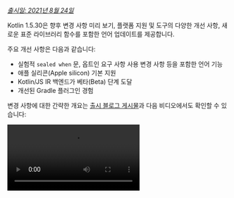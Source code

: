 [//]: # (title: Kotlin 1.5.30의 새로운 기능)

_[출시일: 2021년 8월 24일](releases.md#release-details)_

Kotlin 1.5.30은 향후 변경 사항 미리 보기, 플랫폼 지원 및 도구의 다양한 개선 사항, 새로운 표준 라이브러리 함수를 포함한 언어 업데이트를 제공합니다.

주요 개선 사항은 다음과 같습니다:
* 실험적 `sealed when` 문, 옵트인 요구 사항 사용 변경 사항 등을 포함한 언어 기능
* 애플 실리콘(Apple silicon) 기본 지원
* Kotlin/JS IR 백엔드가 베타(Beta) 단계 도달
* 개선된 Gradle 플러그인 경험

변경 사항에 대한 간략한 개요는 [출시 블로그 게시물](https://blog.jetbrains.com/kotlin/2021/08/kotlin-1-5-30-released/)과 다음 비디오에서도 확인할 수 있습니다:

<video src="https://www.youtube.com/v/rNbb3A9IdOo" title="Kotlin 1.5.30"/>

## 언어 기능

Kotlin 1.5.30은 향후 언어 변경 사항을 미리 보여주고 옵트인 요구 사항 메커니즘과 타입 추론에 대한 개선 사항을 제공합니다:
* [sealed 클래스 및 Boolean subject에 대한 완전한 `when` 문](#exhaustive-when-statements-for-sealed-and-boolean-subjects)
* [슈퍼타입으로서의 `suspend` 함수](#suspending-functions-as-supertypes)
* [실험적 API의 암시적 사용에 대한 옵트인 요구](#requiring-opt-in-on-implicit-usages-of-experimental-apis)
* [서로 다른 타겟에 옵트인 요구 사항 어노테이션 사용 변경 사항](#changes-to-using-opt-in-requirement-annotations-with-different-targets)
* [재귀 제네릭 타입에 대한 타입 추론 개선](#improvements-to-type-inference-for-recursive-generic-types)
* [빌더 추론 제한 제거](#eliminating-builder-inference-restrictions)

### sealed 클래스 및 Boolean subject에 대한 완전한 `when` 문

> sealed (완전한) `when` 문에 대한 지원은 [Experimental](components-stability.md)입니다. 언제든지 변경되거나 중단될 수 있습니다.
> 옵트인이 필요하며(자세한 내용은 아래 참조), 평가 목적으로만 사용해야 합니다. 이에 대한 여러분의 피드백을 [YouTrack](https://youtrack.jetbrains.com/issue/KT-12380)에 남겨주시면 감사하겠습니다.
>
{style="warning"}

_완전한_ [`when`](control-flow.md#when-expressions-and-statements) 문은 subject의 모든 가능한 타입이나 값에 대한 브랜치, 또는 특정 타입에 대한 브랜치를 포함하고 나머지 경우를 다루기 위해 `else` 브랜치를 포함합니다.

저희는 `when` 표현식과 동작을 일관되게 만들기 위해 불완전한 `when` 문을 곧 금지할 예정입니다. 원활한 마이그레이션을 위해 컴파일러가 sealed 클래스 또는 Boolean에 대한 불완전한 `when` 문에 대해 경고를 보고하도록 구성할 수 있습니다. 이러한 경고는 Kotlin 1.6부터 기본으로 표시되며, 나중에는 에러가 됩니다.

> Enum은 이미 경고를 받습니다.
>
{style="note"}

```kotlin
sealed class Mode {
    object ON : Mode()
    object OFF : Mode()
}

fun main() {
    val x: Mode = Mode.ON
    when (x) { 
        Mode.ON -> println("ON")
    }
// WARNING: sealed 클래스/인터페이스의 불완전한 'when' 문은 1.7에서 금지될 예정입니다.
// 대신 'OFF' 또는 'else' 브랜치를 추가하세요.

    val y: Boolean = true
    when (y) {  
        true -> println("true")
    }
// WARNING: Boolean의 불완전한 'when' 문은 1.7에서 금지될 예정입니다.
// 대신 'false' 또는 'else' 브랜치를 추가하세요.
}
```

Kotlin 1.5.30에서 이 기능을 활성화하려면 언어 버전 `1.6`을 사용하세요. [프로그레시브 모드](whatsnew13.md#progressive-mode)를 활성화하여 경고를 에러로 변경할 수도 있습니다.

<tabs group="build-script">
<tab title="Kotlin" group-key="kotlin">

```kotlin
kotlin {
    sourceSets.all {
        languageSettings.apply {
            languageVersion = "1.6"
            //progressiveMode = true // false by default
        }
    }
}
```

</tab>
<tab title="Groovy" group-key="groovy">

```groovy
kotlin {
    sourceSets.all {
        languageSettings {
            languageVersion = '1.6'
            //progressiveMode = true // false by default
        }
    }
}
```

</tab>
</tabs>

### 슈퍼타입으로서의 `suspend` 함수

> 슈퍼타입으로서의 `suspend` 함수에 대한 지원은 [Experimental](components-stability.md)입니다. 언제든지 변경되거나 중단될 수 있습니다.
> 옵트인이 필요하며(자세한 내용은 아래 참조), 평가 목적으로만 사용해야 합니다. 이에 대한 여러분의 피드백을 [YouTrack](https://youtrack.jetbrains.com/issue/KT-18707)에 남겨주시면 감사하겠습니다.
>
{style="warning"}

Kotlin 1.5.30은 `suspend` 함수 타입을 일부 제한 사항과 함께 슈퍼타입으로 사용할 수 있는 기능을 미리 제공합니다.

```kotlin
class MyClass: suspend () -> Unit {
    override suspend fun invoke() { TODO() }
}
```

이 기능을 활성화하려면 `-language-version 1.6` 컴파일러 옵션을 사용하세요:

<tabs group="build-script">
<tab title="Kotlin" group-key="kotlin">

```kotlin
kotlin {
    sourceSets.all {
        languageSettings.apply {
            languageVersion = "1.6"
        }
    }
}
```

</tab>
<tab title="Groovy" group-key="groovy">

```groovy
kotlin {
    sourceSets.all {
        languageSettings {
            languageVersion = '1.6'
        }
    }
}
```

</tab>
</tabs>

이 기능에는 다음과 같은 제약이 있습니다:
* 일반 함수 타입과 `suspend` 함수 타입을 슈퍼타입으로 함께 사용할 수 없습니다. 이는 JVM 백엔드에서 `suspend` 함수 타입의 구현 세부 사항 때문입니다. JVM 백엔드에서는 마커 인터페이스가 있는 일반 함수 타입으로 표현됩니다. 마커 인터페이스 때문에 어떤 슈퍼 인터페이스가 `suspend`이고 어떤 것이 일반적인지 구별할 방법이 없습니다.
* 여러 개의 `suspend` 함수 슈퍼타입을 사용할 수 없습니다. 타입 검사가 있는 경우 여러 개의 일반 함수 슈퍼타입도 사용할 수 없습니다.

### 실험적 API의 암시적 사용에 대한 옵트인 요구

> 옵트인 요구 사항 메커니즘은 [Experimental](components-stability.md)입니다.
> 언제든지 변경될 수 있습니다. [옵트인 방법 확인](opt-in-requirements.md).
> 평가 목적으로만 사용해야 합니다. 이에 대한 여러분의 피드백을 [YouTrack](https://youtrack.jetbrains.com/issues/KT)에 남겨주시면 감사하겠습니다.
>
{style="warning"}

라이브러리 작성자는 실험적 API를 [옵트인 요구 사항](opt-in-requirements.md#create-opt-in-requirement-annotations)으로 표시하여 사용자에게 실험적 상태임을 알릴 수 있습니다. 이 API를 사용하면 컴파일러가 경고 또는 에러를 발생시키며, 이를 억제하려면 [명시적 동의](opt-in-requirements.md#opt-in-to-api)가 필요합니다.

Kotlin 1.5.30에서는 컴파일러가 시그니처에 실험적 타입을 포함하는 모든 선언을 실험적인 것으로 취급합니다. 즉, 실험적 API의 암시적 사용에 대해서도 옵트인이 필요합니다. 예를 들어, 함수의 반환 타입이 실험적 API 요소로 표시되어 있다면, 해당 선언이 명시적으로 옵트인을 요구하도록 표시되지 않았더라도 함수를 사용하는 데 옵트인이 필요합니다.

```kotlin
// 라이브러리 코드

@RequiresOptIn(message = "This API is experimental.")
@Retention(AnnotationRetention.BINARY)
@Target(AnnotationTarget.CLASS)
annotation class MyDateTime // 옵트인 요구 사항 어노테이션

@MyDateTime
class DateProvider // 옵트인이 필요한 클래스

// 클라이언트 코드

// 경고: 실험적 API 사용
fun createDateSource(): DateProvider { /* ... */ }

fun getDate(): Date {
    val dateSource = createDateSource() // 또한 경고: 실험적 API 사용
    // ... 
}
```

[옵트인 요구 사항](opt-in-requirements.md)에 대해 자세히 알아보세요.

### 서로 다른 타겟에 옵트인 요구 사항 어노테이션 사용 변경 사항

> 옵트인 요구 사항 메커니즘은 [Experimental](components-stability.md)입니다.
> 언제든지 변경될 수 있습니다. [옵트인 방법 확인](opt-in-requirements.md).
> 평가 목적으로만 사용해야 합니다. 이에 대한 여러분의 피드백을 [YouTrack](https://youtrack.jetbrains.com/issues/KT)에 남겨주시면 감사하겠습니다.
>
{style="warning"}

Kotlin 1.5.30은 서로 다른 [타겟](https://kotlinlang.org/api/latest/jvm/stdlib/kotlin.annotation/-target/)에 옵트인 요구 사항 어노테이션을 사용하고 선언하는 새로운 규칙을 제시합니다. 컴파일러는 컴파일 시점에 처리하기 어려운 사용 사례에 대해 이제 에러를 보고합니다. Kotlin 1.5.30에서:
* 사용 위치에서 지역 변수 및 값 매개변수를 옵트인 요구 사항 어노테이션으로 표시하는 것은 금지됩니다.
* 오버라이드(override)를 표시하는 것은 기본 선언도 표시된 경우에만 허용됩니다.
* 백킹 필드(backing field)와 게터(getter)를 표시하는 것은 금지됩니다. 대신 기본 프로퍼티를 표시할 수 있습니다.
* `TYPE` 및 `TYPE_PARAMETER` 어노테이션 타겟을 옵트인 요구 사항 어노테이션 선언 위치에서 설정하는 것은 금지됩니다.

[옵트인 요구 사항](opt-in-requirements.md)에 대해 자세히 알아보세요.

### 재귀 제네릭 타입에 대한 타입 추론 개선

Kotlin과 Java에서는 타입 매개변수에서 자신을 참조하는 재귀 제네릭 타입을 정의할 수 있습니다. Kotlin 1.5.30에서는 Kotlin 컴파일러가 해당 타입 매개변수의 상한(upper bound)에만 기반하여 타입 인자를 추론할 수 있습니다. 이는 Java에서 빌더 API를 만들 때 자주 사용되는 재귀 제네릭 타입으로 다양한 패턴을 생성할 수 있게 합니다.

```kotlin
// Kotlin 1.5.20
val containerA = PostgreSQLContainer<Nothing>(DockerImageName.parse("postgres:13-alpine")).apply {
    withDatabaseName("db")
    withUsername("user")
    withPassword("password")
    withInitScript("sql/schema.sql")
}

// Kotlin 1.5.30
val containerB = PostgreSQLContainer(DockerImageName.parse("postgres:13-alpine"))
    .withDatabaseName("db")
    .withUsername("user")
    .withPassword("password")
    .withInitScript("sql/schema.sql")
```

`-Xself-upper-bound-inference` 또는 `-language-version 1.6` 컴파일러 옵션을 전달하여 개선 사항을 활성화할 수 있습니다. 새로 지원되는 사용 사례의 다른 예시는 [이 YouTrack 티켓](https://youtrack.jetbrains.com/issue/KT-40804)에서 확인할 수 있습니다.

### 빌더 추론 제한 제거

빌더 추론(Builder inference)은 람다 인자 내부의 다른 호출에서 얻은 타입 정보를 기반으로 호출의 타입 인자를 추론할 수 있게 하는 특수한 타입 추론 방식입니다. 이는 [`buildList()`](https://kotlinlang.org/api/latest/jvm/stdlib/kotlin.collections/build-list.html) 또는 [`sequence()`](https://kotlinlang.org/api/latest/jvm/stdlib/kotlin.sequences/sequence.html)와 같은 제네릭 빌더 함수를 호출할 때 유용합니다: `buildList { add("string") }`.

이러한 람다 인자 내부에서는 이전에 빌더 추론이 추론하려는 타입 정보를 사용하는 데 제한이 있었습니다. 즉, 타입을 지정할 수만 있고 가져올 수는 없었습니다. 예를 들어, 명시적으로 타입 인자를 지정하지 않고는 `buildList()`의 람다 인자 내부에서 [`get()`](https://kotlinlang.org/api/latest/jvm/stdlib/kotlin.collections/-list/get.html)을 호출할 수 없었습니다.

Kotlin 1.5.30은 `-Xunrestricted-builder-inference` 컴파일러 옵션을 사용하여 이러한 제한을 제거합니다. 이 옵션을 추가하여 제네릭 빌더 함수의 람다 인자 내부에서 이전에 금지되었던 호출을 활성화할 수 있습니다:

```kotlin
@kotlin.ExperimentalStdlibApi
val list = buildList {
    add("a")
    add("b")
    set(1, null)
    val x = get(1)
    if (x != null) {
        removeAt(1)
    }
}

@kotlin.ExperimentalStdlibApi
val map = buildMap {
    put("a", 1)
    put("b", 1.1)
    put("c", 2f)
}
```

또한, 이 기능은 `-language-version 1.6` 컴파일러 옵션으로도 활성화할 수 있습니다.

## Kotlin/JVM

Kotlin 1.5.30에서는 Kotlin/JVM에 다음 기능이 추가됩니다:
* [어노테이션 클래스 인스턴스화](#instantiation-of-annotation-classes)
* [널 가능성 어노테이션 지원 구성 개선](#improved-nullability-annotation-support-configuration)

JVM 플랫폼의 Kotlin Gradle 플러그인 업데이트는 [Gradle](#gradle) 섹션을 참조하세요.

### 어노테이션 클래스 인스턴스화

> 어노테이션 클래스 인스턴스화는 [Experimental](components-stability.md)입니다. 언제든지 변경되거나 중단될 수 있습니다.
> 옵트인이 필요하며(자세한 내용은 아래 참조), 평가 목적으로만 사용해야 합니다. 이에 대한 여러분의 피드백을 [YouTrack](https://youtrack.jetbrains.com/issue/KT-45395)에 남겨주시면 감사하겠습니다.
>
{style="warning"}

Kotlin 1.5.30부터는 이제 임의의 코드에서 [어노테이션 클래스](annotations.md)의 생성자를 호출하여 결과 인스턴스를 얻을 수 있습니다. 이 기능은 어노테이션 인터페이스 구현을 허용하는 Java 관습과 동일한 사용 사례를 다룹니다.

```kotlin
annotation class InfoMarker(val info: String)

fun processInfo(marker: InfoMarker) = ...

fun main(args: Array<String>) {
    if (args.size != 0)
        processInfo(getAnnotationReflective(args))
    else
        processInfo(InfoMarker("default"))
}
```

이 기능을 활성화하려면 `-language-version 1.6` 컴파일러 옵션을 사용하세요. `val`이 아닌 매개변수나 보조 생성자와 다른 멤버를 정의하는 것과 같은 현재 어노테이션 클래스 제한 사항은 그대로 유지됩니다.

[이 KEEP](https://github.com/Kotlin/KEEP/blob/master/proposals/annotation-instantiation.md)에서 어노테이션 클래스 인스턴스화에 대해 자세히 알아보세요.

### 널 가능성 어노테이션 지원 구성 개선

Kotlin 컴파일러는 Java에서 널 가능성 정보를 얻기 위해 다양한 유형의 [널 가능성 어노테이션](java-interop.md#nullability-annotations)을 읽을 수 있습니다. 이 정보는 Kotlin에서 Java 코드를 호출할 때 널 가능성 불일치를 보고할 수 있도록 합니다.

Kotlin 1.5.30에서는 특정 유형의 널 가능성 어노테이션 정보에 기반하여 컴파일러가 널 가능성 불일치를 보고할지 여부를 지정할 수 있습니다. 컴파일러 옵션 `-Xnullability-annotations=@<package-name>:<report-level>`을 사용하면 됩니다. 인자에서 완전한 널 가능성 어노테이션 패키지 이름과 다음 보고 수준 중 하나를 지정하세요:
* `ignore`는 널 가능성 불일치를 무시합니다.
* `warn`은 경고를 보고합니다.
* `strict`는 에러를 보고합니다.

지원되는 모든 널 가능성 어노테이션의 [전체 목록](java-interop.md#nullability-annotations)과 완전한 패키지 이름을 참조하세요.

다음은 새로 지원되는 [RxJava](https://github.com/ReactiveX/RxJava) 3 널 가능성 어노테이션에 대한 에러 보고를 활성화하는 방법을 보여주는 예시입니다: `-Xnullability-annotations=@io.reactivex.rxjava3.annotations:strict`. 기본적으로 모든 이러한 널 가능성 불일치는 경고로 처리됩니다.

## Kotlin/Native

Kotlin/Native는 다양한 변경 사항과 개선 사항을 받았습니다:
* [애플 실리콘 지원](#apple-silicon-support)
* [CocoaPods Gradle 플러그인용 Kotlin DSL 개선](#improved-kotlin-dsl-for-the-cocoapods-gradle-plugin)
* [Swift 5.5 `async`/`await`와의 Experimental 상호 운용성](#experimental-interoperability-with-swift-5-5-async-await)
* [객체 및 동반 객체(companion objects)에 대한 Swift/Objective-C 매핑 개선](#improved-swift-objective-c-mapping-for-objects-and-companion-objects)
* [MinGW 타겟을 위한 임포트 라이브러리 없는 DLL 연결의 사용 중단](#deprecation-of-linkage-against-dlls-without-import-libraries-for-mingw-targets)

### 애플 실리콘 지원

Kotlin 1.5.30은 [애플 실리콘(Apple silicon)](https://support.apple.com/en-us/HT211814)에 대한 기본 지원을 도입합니다.

이전에는 Kotlin/Native 컴파일러 및 도구가 애플 실리콘 호스트에서 작동하려면 [Rosetta 번역 환경](https://developer.apple.com/documentation/apple-silicon/about-the-rosetta-translation-environment)이 필요했습니다. Kotlin 1.5.30부터는 번역 환경이 더 이상 필요하지 않습니다. 컴파일러 및 도구가 추가 작업 없이 애플 실리콘 하드웨어에서 실행될 수 있습니다.

또한 Kotlin 코드가 애플 실리콘에서 기본적으로 실행되도록 하는 새로운 타겟을 도입했습니다:
* `macosArm64`
* `iosSimulatorArm64`
* `watchosSimulatorArm64`
* `tvosSimulatorArm64`

이들은 Intel 기반 및 애플 실리콘 호스트 모두에서 사용할 수 있습니다. 모든 기존 타겟도 애플 실리콘 호스트에서 사용할 수 있습니다.

1.5.30에서는 `kotlin-multiplatform` Gradle 플러그인에서 애플 실리콘 타겟에 대한 기본적인 지원만 제공합니다. 특히, 새로운 시뮬레이터 타겟은 `ios`, `tvos`, `watchos` 타겟 단축키에 포함되지 않습니다.
새로운 타겟에 대한 사용자 경험을 개선하기 위해 계속 노력할 것입니다.

### CocoaPods Gradle 플러그인용 Kotlin DSL 개선

#### Kotlin/Native 프레임워크를 위한 새로운 매개변수

Kotlin 1.5.30은 Kotlin/Native 프레임워크를 위한 개선된 CocoaPods Gradle 플러그인 DSL을 도입합니다. 프레임워크 이름 외에 Pod 구성에서 다른 매개변수도 지정할 수 있습니다:
* 프레임워크의 동적 또는 정적 버전 지정
* 의존성 명시적 내보내기 활성화
* Bitcode 임베딩 활성화

새로운 DSL을 사용하려면 프로젝트를 Kotlin 1.5.30으로 업데이트하고 `build.gradle(.kts)` 파일의 `cocoapods` 섹션에 매개변수를 지정하세요:

```kotlin
cocoapods {
    frameworkName = "MyFramework" // 이 속성은 더 이상 사용되지 않으며
    // 향후 버전에서 제거될 예정입니다.
    // 프레임워크 구성을 위한 새로운 DSL:
    framework {
        // 모든 Framework 속성이 지원됩니다.
        // 프레임워크 이름 구성. 더 이상 사용되지 않는 'frameworkName' 대신 이 속성을 사용하세요.
        baseName = "MyFramework"
        // 동적 프레임워크 지원
        isStatic = false
        // 의존성 내보내기
        export(project(":anotherKMMModule"))
        transitiveExport = false // 이것이 기본값입니다.
        // Bitcode 임베딩
        embedBitcode(BITCODE)
    }
}
```

#### Xcode 구성에 대한 사용자 지정 이름 지원

Kotlin CocoaPods Gradle 플러그인은 Xcode 빌드 구성에서 사용자 지정 이름을 지원합니다. 이는 Xcode에서 빌드 구성에 `Staging`과 같은 특수 이름을 사용하는 경우에도 도움이 될 것입니다.

사용자 지정 이름을 지정하려면 `build.gradle(.kts)` 파일의 `cocoapods` 섹션에서 `xcodeConfigurationToNativeBuildType` 매개변수를 사용하세요:

```kotlin
cocoapods {
    // 사용자 지정 Xcode 구성을 NativeBuildType에 매핑합니다.
    xcodeConfigurationToNativeBuildType["CUSTOM_DEBUG"] = NativeBuildType.DEBUG
    xcodeConfigurationToNativeBuildType["CUSTOM_RELEASE"] = NativeBuildType.RELEASE
}
```

이 매개변수는 Podspec 파일에 나타나지 않습니다. Xcode가 Gradle 빌드 프로세스를 실행할 때 Kotlin CocoaPods Gradle 플러그인은 필요한 네이티브 빌드 타입을 선택합니다.

> `Debug` 및 `Release` 구성은 기본적으로 지원되므로 선언할 필요가 없습니다.
>
{style="note"}

### Swift 5.5 `async`/`await`와의 Experimental 상호 운용성

> Swift `async`/`await`와의 동시성 상호 운용성은 [Experimental](components-stability.md)입니다. 언제든지 변경되거나 중단될 수 있습니다.
> 평가 목적으로만 사용해야 합니다. 이에 대한 여러분의 피드백을 [YouTrack](https://youtrack.jetbrains.com/issue/KT-47610)에 남겨주시면 감사하겠습니다.
>
{style="warning"}

저희는 [Kotlin의 `suspend` 함수를 Objective-C 및 Swift에서 호출하는 지원을 1.4.0에 추가](whatsnew14.md#support-for-kotlin-s-suspending-functions-in-swift-and-objective-c)했으며, 이제 새로운 Swift 5.5 기능인 [`async` 및 `await` 수식어를 사용한 동시성](https://github.com/apple/swift-evolution/blob/main/proposals/0296-async-await.md)에 발맞춰 이를 개선하고 있습니다.

이제 Kotlin/Native 컴파일러는 널 가능성 반환 타입을 가진 `suspend` 함수에 대해 생성된 Objective-C 헤더에 `_Nullable_result` 속성을 내보냅니다. 이를 통해 Swift에서 적절한 널 가능성을 가진 `async` 함수로 호출할 수 있습니다.

이 기능은 실험적이며 향후 Kotlin과 Swift 모두의 변경 사항에 영향을 받을 수 있습니다. 현재로서는 특정 제한 사항이 있는 이 기능의 미리 보기를 제공하며, 여러분의 의견을 듣고 싶습니다. 현재 상태에 대한 자세한 내용은 [이 YouTrack 이슈](https://youtrack.jetbrains.com/issue/KT-47610)에서 확인하고 피드백을 남겨주세요.

### 객체 및 동반 객체(companion objects)에 대한 Swift/Objective-C 매핑 개선

이제 객체(objects) 및 동반 객체(companion objects)를 iOS 네이티브 개발자에게 더 직관적인 방식으로 얻을 수 있습니다. 예를 들어, Kotlin에 다음 객체가 있는 경우:

```kotlin
object MyObject {
    val x = "Some value"
}

class MyClass {
    companion object {
        val x = "Some value"
    }
}
```

Swift에서 이들에 접근하려면 `shared` 및 `companion` 프로퍼티를 사용할 수 있습니다:

```swift
MyObject.shared
MyObject.shared.x
MyClass.companion
MyClass.Companion.shared
```

[Swift/Objective-C 상호 운용성](native-objc-interop.md)에 대해 자세히 알아보세요.

### MinGW 타겟을 위한 임포트 라이브러리 없는 DLL 연결의 사용 중단

[LLD](https://lld.llvm.org/)는 LLVM 프로젝트의 링커로, 기본 ld.bfd보다 성능이 더 좋다는 장점 때문에 Kotlin/Native의 MinGW 타겟에서 사용할 계획입니다.

그러나 LLD의 최신 안정 버전은 MinGW (Windows) 타겟에 대한 DLL에 대한 직접 연결을 지원하지 않습니다. 이러한 연결에는 [임포트 라이브러리](https://stackoverflow.com/questions/3573475/how-does-the-import-library-work-details/3573527#3573527) 사용이 필요합니다. Kotlin/Native 1.5.30에서는 필요하지 않지만, 향후 MinGW의 기본 링커가 될 LLD와 이러한 사용법이 호환되지 않음을 알리기 위해 경고를 추가하고 있습니다.

LLD 링커로의 전환에 대한 여러분의 생각과 우려 사항을 [이 YouTrack 이슈](https://youtrack.jetbrains.com/issue/KT-47605)에 공유해 주세요.

## Kotlin Multiplatform

1.5.30은 Kotlin Multiplatform에 다음과 같은 주목할 만한 업데이트를 제공합니다:
* [공유 네이티브 코드에서 사용자 지정 `cinterop` 라이브러리 사용 기능](#ability-to-use-custom-cinterop-libraries-in-shared-native-code)
* [XCFrameworks 지원](#support-for-xcframeworks)
* [Android 아티팩트를 위한 새로운 기본 퍼블리싱 설정](#new-default-publishing-setup-for-android-artifacts)

### 공유 네이티브 코드에서 사용자 지정 cinterop 라이브러리 사용 기능

Kotlin Multiplatform은 공유 소스 세트에서 플랫폼 종속적인 상호 운용 라이브러리를 사용할 수 있는 [옵션](https://www.jetbrains.com/help/kotlin-multiplatform-dev/multiplatform-share-on-platforms.html#connect-platform-specific-libraries)을 제공합니다. 1.5.30 이전에는 Kotlin/Native 배포판과 함께 제공되는 [플랫폼 라이브러리](native-platform-libs.md)에서만 작동했습니다. 1.5.30부터는 사용자 지정 `cinterop` 라이브러리와 함께 사용할 수 있습니다. 이 기능을 활성화하려면 `gradle.properties`에 `kotlin.mpp.enableCInteropCommonization=true` 속성을 추가하세요:

```none
kotlin.mpp.enableGranularSourceSetsMetadata=true
kotlin.native.enableDependencyPropagation=false
kotlin.mpp.enableCInteropCommonization=true
```

### XCFrameworks 지원

모든 Kotlin Multiplatform 프로젝트는 이제 XCFrameworks를 출력 형식으로 가질 수 있습니다. Apple은 범용 (fat) 프레임워크의 대체품으로 XCFrameworks를 도입했습니다. XCFrameworks를 통해 다음을 수행할 수 있습니다:
* 모든 타겟 플랫폼 및 아키텍처에 대한 로직을 단일 번들로 모을 수 있습니다.
* App Store에 애플리케이션을 게시하기 전에 불필요한 모든 아키텍처를 제거할 필요가 없습니다.

XCFrameworks는 Apple M1 기기 및 시뮬레이터에서 Kotlin 프레임워크를 사용하려는 경우에 유용합니다.

XCFrameworks를 사용하려면 `build.gradle(.kts)` 스크립트를 업데이트하세요:

<tabs group="build-script">
<tab title="Kotlin" group-key="kotlin">

```kotlin
import org.jetbrains.kotlin.gradle.plugin.mpp.apple.XCFramework

plugins {
    kotlin("multiplatform")
}

kotlin {
    val xcf = XCFramework()
  
    ios {
        binaries.framework {
            baseName = "shared"
            xcf.add(this)
        }
    }
    watchos {
        binaries.framework {
            baseName = "shared"
            xcf.add(this)
        }
    }
    tvos {
        binaries.framework {
            baseName = "shared"
            xcf.add(this)
        }
    }
}
```

</tab>
<tab title="Groovy" group-key="groovy">

```groovy
import org.jetbrains.kotlin.gradle.plugin.mpp.apple.XCFrameworkConfig

plugins {
    id 'org.jetbrains.kotlin.multiplatform'
}

kotlin {
    def xcf = new XCFrameworkConfig(project)

    ios {
        binaries.framework {
            baseName = "shared"
            xcf.add(it)
        }
    }
    watchos {
        binaries.framework {
            baseName = "shared"
            xcf.add(it)
        }
    }
    tvos {
        binaries.framework {
            baseName = "shared"
            xcf.add(it)
        }
    }
}
```

</tab>
</tabs>

XCFrameworks를 선언하면 다음 새로운 Gradle 태스크가 등록됩니다:
* `assembleXCFramework`
* `assembleDebugXCFramework` (추가적으로 [dSYMs를 포함하는](native-ios-symbolication.md) 디버그 아티팩트)
* `assembleReleaseXCFramework`

[이 WWDC 비디오](https://developer.apple.com/videos/play/wwdc2019/416/)에서 XCFrameworks에 대해 자세히 알아보세요.

### Android 아티팩트를 위한 새로운 기본 퍼블리싱 설정

`maven-publish` Gradle 플러그인을 사용하여 빌드 스크립트에서 [Android variant](https://developer.android.com/studio/build/build-variants) 이름을 지정함으로써 [Android 타겟을 위한 멀티플랫폼 라이브러리를 게시](https://www.jetbrains.com/help/kotlin-multiplatform-dev/multiplatform-publish-lib-setup.html#publish-an-android-library)할 수 있습니다. Kotlin Gradle 플러그인은 자동으로 게시물을 생성합니다.

1.5.30 이전에는 생성된 게시 [메타데이터](https://docs.gradle.org/current/userguide/publishing_gradle_module_metadata.html)에 게시된 각 Android variant에 대한 빌드 타입 속성이 포함되어 있었으며, 이는 라이브러리 소비자가 사용하는 동일한 빌드 타입하고만 호환되도록 했습니다. Kotlin 1.5.30은 새로운 기본 퍼블리싱 설정을 도입합니다:
* 프로젝트가 게시하는 모든 Android variant가 동일한 빌드 타입 속성을 가지면, 게시된 variant는 빌드 타입 속성을 가지지 않으며 모든 빌드 타입과 호환됩니다.
* 게시된 variant가 다른 빌드 타입 속성을 가지면, `release` 값을 가진 variant만 빌드 타입 속성 없이 게시됩니다. 이는 릴리스 variant가 소비자 측의 어떤 빌드 타입과도 호환되도록 하는 반면, 비-릴리스 variant는 일치하는 소비자 빌드 타입하고만 호환됩니다.

옵트아웃하고 모든 variant에 대한 빌드 타입 속성을 유지하려면, `kotlin.android.buildTypeAttribute.keep=true` Gradle 속성을 설정하면 됩니다.

## Kotlin/JS

Kotlin/JS에는 1.5.30과 함께 두 가지 주요 개선 사항이 적용됩니다:
* [JS IR 컴파일러 백엔드가 베타(Beta) 단계 도달](#js-ir-compiler-backend-reaches-beta)
* [Kotlin/JS IR 백엔드를 사용하는 애플리케이션에 대한 향상된 디버깅 경험](#better-debugging-experience-for-applications-with-the-kotlin-js-ir-backend)

### JS IR 컴파일러 백엔드가 베타(Beta) 단계 도달

Kotlin/JS용 [IR 기반 컴파일러 백엔드](whatsnew14.md#unified-backends-and-extensibility)는 1.4.0에서 [알파(Alpha)](components-stability.md)로 도입되었으며, 이제 베타(Beta) 단계에 도달했습니다.

이전에 새로운 백엔드로 프로젝트를 마이그레이션하는 데 도움이 되는 [JS IR 백엔드 마이그레이션 가이드](js-ir-migration.md)를 게시했습니다. 이제 IntelliJ IDEA에서 필요한 변경 사항을 직접 표시해 주는 [Kotlin/JS Inspection Pack](https://plugins.jetbrains.com/plugin/17183-kotlin-js-inspection-pack/) IDE 플러그인을 소개합니다.

### Kotlin/JS IR 백엔드를 사용하는 애플리케이션에 대한 향상된 디버깅 경험

Kotlin 1.5.30은 Kotlin/JS IR 백엔드를 위한 JavaScript 소스 맵 생성을 제공합니다. 이는 IR 백엔드가 활성화되었을 때 Kotlin/JS 디버깅 경험을 개선하여, 중단점(breakpoints), 단계별 실행(stepping), 적절한 소스 참조가 포함된 가독성 있는 스택 트레이스(stack traces)를 포함한 완전한 디버깅 지원을 제공합니다.

[브라우저 또는 IntelliJ IDEA Ultimate에서 Kotlin/JS를 디버깅하는 방법](js-debugging.md)에 대해 알아보세요.

## Gradle

[Kotlin Gradle 플러그인 사용자 경험을 개선](https://youtrack.jetbrains.com/issue/KT-45778)하기 위한 저희의 목표의 일환으로, 다음 기능을 구현했습니다:
* [Java 툴체인 지원](#support-for-java-toolchains), 여기에는 [이전 Gradle 버전에서 `UsesKotlinJavaToolchain` 인터페이스를 사용하여 JDK 홈을 지정하는 기능](#ability-to-specify-jdk-home-with-useskotlinjavatoolchain-interface)이 포함됩니다.
* [Kotlin 데몬의 JVM 인자를 명시적으로 지정하는 더 쉬운 방법](#easier-way-to-explicitly-specify-kotlin-daemon-jvm-arguments)

### Java 툴체인 지원

Gradle 6.7은 "[Java 툴체인 지원](https://docs.gradle.org/current/userguide/toolchains.html)" 기능을 도입했습니다.
이 기능을 사용하면 다음을 수행할 수 있습니다:
* Gradle 자체와 다른 JDK 및 JRE를 사용하여 컴파일, 테스트 및 실행 가능 파일을 실행할 수 있습니다.
* 출시되지 않은 언어 버전으로 코드를 컴파일하고 테스트할 수 있습니다.

툴체인 지원을 통해 Gradle은 로컬 JDK를 자동 감지하고 빌드에 필요한 누락된 JDK를 설치할 수 있습니다. 이제 Gradle 자체는 어떤 JDK에서도 실행될 수 있으며 [빌드 캐시 기능](gradle-compilation-and-caches.md#gradle-build-cache-support)을 재사용할 수 있습니다.

Kotlin Gradle 플러그인은 Kotlin/JVM 컴파일 작업을 위한 Java 툴체인을 지원합니다.
Java 툴체인은 다음을 수행합니다:
* JVM 타겟에서 사용 가능한 [`jdkHome` 옵션](gradle-compiler-options.md#attributes-specific-to-jvm)을 설정합니다.
  > [`jdkHome` 옵션을 직접 설정하는 기능은 사용 중단되었습니다](https://youtrack.jetbrains.com/issue/KT-46541).
  >
  {style="warning"}

* 사용자가 `jvmTarget` 옵션을 명시적으로 설정하지 않은 경우, [`kotlinOptions.jvmTarget`](gradle-compiler-options.md#attributes-specific-to-jvm)을 툴체인의 JDK 버전으로 설정합니다.
  툴체인이 구성되지 않은 경우 `jvmTarget` 필드는 기본값을 사용합니다. [JVM 타겟 호환성](gradle-configure-project.md#check-for-jvm-target-compatibility-of-related-compile-tasks)에 대해 자세히 알아보세요.

* [`kapt` 워커](kapt.md#run-kapt-tasks-in-parallel)가 실행되는 JDK에 영향을 줍니다.

다음 코드를 사용하여 툴체인을 설정하세요. `<MAJOR_JDK_VERSION>` 플레이스홀더를 사용하려는 JDK 버전으로 바꾸세요:

<tabs group="build-script">
<tab title="Kotlin" group-key="kotlin">

```kotlin
kotlin {
    jvmToolchain {
        (this as JavaToolchainSpec).languageVersion.set(JavaLanguageVersion.of(<MAJOR_JDK_VERSION>)) // "8"
    }
}
```

</tab>
<tab title="Groovy" group-key="groovy">

```groovy
kotlin {
    jvmToolchain {
        languageVersion.set(JavaLanguageVersion.of(<MAJOR_JDK_VERSION>)) // "8"
    }
}
```

</tab>
</tabs>

`kotlin` 확장을 통해 툴체인을 설정하면 Java 컴파일 작업의 툴체인도 업데이트됩니다.

`java` 확장을 통해 툴체인을 설정할 수 있으며, Kotlin 컴파일 작업이 이를 사용합니다:

```kotlin
java {
    toolchain {
        languageVersion.set(JavaLanguageVersion.of(<MAJOR_JDK_VERSION>)) // "8"
    }
}
```

`KotlinCompile` 작업에 대한 JDK 버전 설정에 대한 정보는 [Task DSL을 사용하여 JDK 버전 설정](gradle-configure-project.md#set-jdk-version-with-the-task-dsl)에 대한 문서를 참조하세요.

Gradle 버전 6.1부터 6.6까지는 [JDK 홈을 설정하기 위해 `UsesKotlinJavaToolchain` 인터페이스를 사용하세요](#ability-to-specify-jdk-home-with-useskotlinjavatoolchain-interface).

### UsesKotlinJavaToolchain 인터페이스를 사용하여 JDK 홈을 지정하는 기능

[`kotlinOptions`](gradle-compiler-options.md)를 통해 JDK 설정을 지원하는 모든 Kotlin 작업은 이제 `UsesKotlinJavaToolchain` 인터페이스를 구현합니다. JDK 홈을 설정하려면 JDK 경로를 입력하고 `<JDK_VERSION>` 플레이스홀더를 바꾸세요:

<tabs group="build-script">
<tab title="Kotlin" group-key="kotlin">

```kotlin
project.tasks
    .withType<UsesKotlinJavaToolchain>()
    .configureEach {
        it.kotlinJavaToolchain.jdk.use(
            "/path/to/local/jdk",
            JavaVersion.<LOCAL_JDK_VERSION>
        )
    }
```

</tab>
<tab title="Groovy" group-key="groovy">

```groovy
project.tasks
    .withType(UsesKotlinJavaToolchain.class)
    .configureEach {
        it.kotlinJavaToolchain.jdk.use(
            '/path/to/local/jdk',
            JavaVersion.<LOCAL_JDK_VERSION>
        )
    }
```

</tab>
</tabs>

Gradle 버전 6.1부터 6.6까지는 `UsesKotlinJavaToolchain` 인터페이스를 사용하세요. Gradle 6.7부터는 대신 [Java 툴체인](#support-for-java-toolchains)을 사용하세요.

이 기능을 사용할 때, [kapt 작업 워커](kapt.md#run-kapt-tasks-in-parallel)는 [프로세스 격리 모드](https://docs.gradle.org/current/userguide/worker_api.html#changing_the_isolation_mode)만 사용하며, `kapt.workers.isolation` 속성은 무시됩니다.

### Kotlin 데몬의 JVM 인자를 명시적으로 지정하는 더 쉬운 방법

Kotlin 1.5.30에는 Kotlin 데몬의 JVM 인자에 대한 새로운 로직이 있습니다. 다음 목록의 각 옵션은 그 앞에 오는 옵션을 재정의합니다:

* 아무것도 지정하지 않으면 Kotlin 데몬은 Gradle 데몬에서 인자를 상속합니다(이전과 동일). 예를 들어, `gradle.properties` 파일에서:

    ```none
    org.gradle.jvmargs=-Xmx1500m -Xms=500m
    ```

* Gradle 데몬의 JVM 인자가 `kotlin.daemon.jvm.options` 시스템 속성을 가지고 있다면, 이전과 같이 사용하세요:

    ```none
    org.gradle.jvmargs=-Dkotlin.daemon.jvm.options=-Xmx1500m -Xms=500m
    ```

* `gradle.properties` 파일에 `kotlin.daemon.jvmargs` 속성을 추가할 수 있습니다:

    ```none
    kotlin.daemon.jvmargs=-Xmx1500m -Xms=500m
    ```

* `kotlin` 확장 프로그램에서 인자를 지정할 수 있습니다:

  <tabs group="build-script">
    <tab title="Kotlin" group-key="kotlin">

    ```kotlin
    kotlin {
        kotlinDaemonJvmArgs = listOf("-Xmx486m", "-Xms256m", "-XX:+UseParallelGC")
    }
    ```

    </tab>
    <tab title="Groovy" group-key="groovy">

    ```groovy
    kotlin {
        kotlinDaemonJvmArgs = ["-Xmx486m", "-Xms256m", "-XX:+UseParallelGC"]
    }
    ```

    </tab>
    </tabs>

* 특정 작업에 대한 인자를 지정할 수 있습니다:

    <tabs group="build-script">
    <tab title="Kotlin" group-key="kotlin">

    ```kotlin
    tasks
        .matching { it.name == "compileKotlin" && it is CompileUsingKotlinDaemon }
        .configureEach {
            (this as CompileUsingKotlinDaemon).kotlinDaemonJvmArguments.set(listOf("-Xmx486m", "-Xms256m", "-XX:+UseParallelGC"))
        }
    ```

    </tab>
    <tab title="Groovy" group-key="groovy">
  
    ```groovy
    tasks
        .matching {
            it.name == "compileKotlin" && it instanceof CompileUsingKotlinDaemon
        }
        .configureEach {
            kotlinDaemonJvmArguments.set(["-Xmx1g", "-Xms512m"])
        }
    ```

    </tab>
    </tabs>

    > 이 경우 작업 실행 시 새로운 Kotlin 데몬 인스턴스가 시작될 수 있습니다. [Kotlin 데몬과 JVM 인자 상호 작용](gradle-compilation-and-caches.md#setting-kotlin-daemon-s-jvm-arguments)에 대해 자세히 알아보세요.
    >
    {style="note"}

Kotlin 데몬에 대한 자세한 내용은 [Kotlin 데몬 및 Gradle과 함께 사용하는 방법](gradle-compilation-and-caches.md#the-kotlin-daemon-and-how-to-use-it-with-gradle)을 참조하세요.

## 표준 라이브러리

Kotlin 1.5.30은 표준 라이브러리의 `Duration` 및 `Regex` API에 대한 개선 사항을 제공합니다:
* [`Duration.toString()` 출력 변경](#changing-duration-tostring-output)
* [문자열에서 Duration 파싱](#parsing-duration-from-string)
* [특정 위치에서 Regex 매칭](#matching-with-regex-at-a-particular-position)
* [Regex를 시퀀스로 분할](#splitting-regex-to-a-sequence)

### `Duration.toString()` 출력 변경

> Duration API는 [Experimental](components-stability.md)입니다. 언제든지 변경되거나 중단될 수 있습니다.
> 평가 목적으로만 사용해야 합니다. 이에 대한 여러분의 피드백을 [YouTrack](https://youtrack.jetbrains.com/issues/KT)에 남겨주시면 감사하겠습니다.
>
{style="warning"}

Kotlin 1.5.30 이전에는 [`Duration.toString()`](https://kotlinlang.org/api/latest/jvm/stdlib/kotlin.time/-duration/to-string.html) 함수가 가장 간결하고 가독성 있는 숫자 값을 생성하는 단위로 표현된 인수의 문자열 표현을 반환했습니다.
이제부터는 숫자 구성 요소의 조합으로 표현된 문자열 값을 반환하며, 각 구성 요소는 자체 단위를 가집니다.
각 구성 요소는 숫자 뒤에 단위의 약어 이름(`d`, `h`, `m`, `s`)이 옵니다. 예를 들어:

|**함수 호출 예시**|**이전 출력**|**현재 출력**|
| --- | --- | --- |
Duration.days(45).toString()|`45.0d`|`45d`|
Duration.days(1.5).toString()|`36.0h`|`1d 12h`|
Duration.minutes(1230).toString()|`20.5h`|`20h 30m`|
Duration.minutes(2415).toString()|`40.3h`|`1d 16h 15m`|
Duration.minutes(920).toString()|`920m`|`15h 20m`|
Duration.seconds(1.546).toString()|`1.55s`|`1.546s`|
Duration.milliseconds(25.12).toString()|`25.1ms`|`25.12ms`|

음수 Duration이 표현되는 방식도 변경되었습니다. 음수 Duration은 마이너스 부호(`-`)로 접두사가 붙고, 여러 구성 요소로 구성된 경우 괄호로 묶입니다: `-12m` 및 `-(1h 30m)`.

1초 미만의 짧은 Duration은 `ms` (밀리초), `us` (마이크로초), 또는 `ns` (나노초)와 같은 서브초 단위 중 하나로 단일 숫자로 표현됩니다: `140.884ms`, `500us`, `24ns`. 더 이상 과학적 표기법은 사용되지 않습니다.

Duration을 단일 단위로 표현하고 싶다면 오버로드된 `Duration.toString(unit, decimals)` 함수를 사용하세요.

> 직렬화 및 교환을 포함한 특정 경우에는 [`Duration.toIsoString()`](https://kotlinlang.org/api/latest/jvm/stdlib/kotlin.time/-duration/to-iso-string.html)을 사용하는 것이 좋습니다. `Duration.toIsoString()`은 `Duration.toString()` 대신 더 엄격한 [ISO-8601](https://www.iso.org/iso-8601-date-and-time-format.html) 형식을 사용합니다.
>
{style="note"}

### 문자열에서 Duration 파싱

> Duration API는 [Experimental](components-stability.md)입니다. 언제든지 변경되거나 중단될 수 있습니다.
> 평가 목적으로만 사용해야 합니다. 이에 대한 여러분의 피드백을 [이 이슈](https://github.com/Kotlin/KEEP/issues/190)에 남겨주시면 감사하겠습니다.
>
{style="warning"}

Kotlin 1.5.30에는 Duration API에 새로운 함수가 추가되었습니다:
* 다음 출력 파싱을 지원하는 [`parse()`](https://kotlinlang.org/api/latest/jvm/stdlib/kotlin.time/-duration/parse.html):
    * [`toString()`](https://kotlinlang.org/api/latest/jvm/stdlib/kotlin.time/-duration/to-string.html).
    * [`toString(unit, decimals)`](https://kotlinlang.org/api/latest/jvm/stdlib/kotlin.time/-duration/to-string.html).
    * [`toIsoString()`](https://kotlinlang.org/api/latest/jvm/stdlib/kotlin.time/-duration/to-iso-string.html).
* `toIsoString()`이 생성하는 형식만 파싱하는 [`parseIsoString()`](https://kotlinlang.org/api/latest/jvm/stdlib/kotlin.time/-duration/parse-iso-string.html).
* 위의 함수와 유사하게 동작하지만 유효하지 않은 duration 형식에 대해 `IllegalArgumentException`을 던지는 대신 `null`을 반환하는 [`parseOrNull()`](https://kotlinlang.org/api/latest/jvm/stdlib/kotlin.time/-duration/parse-or-null.html) 및 [`parseIsoStringOrNull()`](https://kotlinlang.org/api/latest/jvm/stdlib/kotlin.time/-duration/parse-iso-string-or-null.html).

다음은 `parse()` 및 `parseOrNull()` 사용 예시입니다:

```kotlin
import kotlin.time.Duration
import kotlin.time.ExperimentalTime

@ExperimentalTime
fun main() {
//sampleStart
    val isoFormatString = "PT1H30M"
    val defaultFormatString = "1h 30m"
    val singleUnitFormatString = "1.5h"
    val invalidFormatString = "1 hour 30 minutes"
    println(Duration.parse(isoFormatString)) // "1h 30m"
    println(Duration.parse(defaultFormatString)) // "1h 30m"
    println(Duration.parse(singleUnitFormatString)) // "1h 30m"
    //println(Duration.parse(invalidFormatString)) // 예외 발생
    println(Duration.parseOrNull(invalidFormatString)) // "null"
//sampleEnd
}
```
{kotlin-runnable="true" kotlin-min-compiler-version="1.5" validate="false"}

다음은 `parseIsoString()` 및 `parseIsoStringOrNull()` 사용 예시입니다:

```kotlin
import kotlin.time.Duration
import kotlin.time.ExperimentalTime

@ExperimentalTime
fun main() {
//sampleStart
    val isoFormatString = "PT1H30M"
    val defaultFormatString = "1h 30m"
    println(Duration.parseIsoString(isoFormatString)) // "1h 30m"
    //println(Duration.parseIsoString(defaultFormatString)) // 예외 발생
    println(Duration.parseIsoStringOrNull(defaultFormatString)) // "null"
//sampleEnd
}
```
{kotlin-runnable="true" kotlin-min-compiler-version="1.5" validate="false"}

### 특정 위치에서 Regex 매칭

> `Regex.matchAt()` 및 `Regex.matchesAt()` 함수는 [Experimental](components-stability.md)입니다. 언제든지 변경되거나 중단될 수 있습니다.
> 평가 목적으로만 사용해야 합니다. 이에 대한 여러분의 피드백을 [YouTrack](https://youtrack.jetbrains.com/issue/KT-34021)에 남겨주시면 감사하겠습니다.
>
{style="warning"}

새로운 `Regex.matchAt()` 및 `Regex.matchesAt()` 함수는 `String` 또는 `CharSequence` 내의 특정 위치에서 정규식이 정확히 일치하는지 확인하는 방법을 제공합니다.

`matchesAt()`는 boolean 결과를 반환합니다:

```kotlin
fun main(){
//sampleStart
    val releaseText = "Kotlin 1.5.30 is released!"
    // 정규 표현식: 한 자리 숫자, 점, 한 자리 숫자, 점, 하나 이상의 숫자
    val versionRegex = "\\d[.]\\d[.]\\d+".toRegex()
    println(versionRegex.matchesAt(releaseText, 0)) // "false"
    println(versionRegex.matchesAt(releaseText, 7)) // "true"
//sampleEnd
}
```
{kotlin-runnable="true" kotlin-min-compiler-version="1.5" validate="false"}

`matchAt()`는 일치하는 항목을 찾으면 매칭 결과를 반환하고, 찾지 못하면 `null`을 반환합니다:

```kotlin
fun main(){
//sampleStart
    val releaseText = "Kotlin 1.5.30 is released!"
    val versionRegex = "\\d[.]\\d[.]\\d+".toRegex()
    println(versionRegex.matchAt(releaseText, 0)) // "null"
    println(versionRegex.matchAt(releaseText, 7)?.value) // "1.5.30"
//sampleEnd
}
```
{kotlin-runnable="true" kotlin-min-compiler-version="1.5" validate="false"}

### Regex를 시퀀스로 분할

> `Regex.splitToSequence()` 및 `CharSequence.splitToSequence(Regex)` 함수는 [Experimental](components-stability.md)입니다. 언제든지 변경되거나 중단될 수 있습니다.
> 평가 목적으로만 사용해야 합니다. 이에 대한 여러분의 피드백을 [YouTrack](https://youtrack.jetbrains.com/issue/KT-23351)에 남겨주시면 감사하겠습니다.
>
{style="warning"}

새로운 `Regex.splitToSequence()` 함수는 [`split()`](https://kotlinlang.org/api/latest/jvm/stdlib/kotlin.text/-regex/split.html)의 지연(lazy) 대응 함수입니다. 주어진 정규식의 일치 항목을 기준으로 문자열을 분할하지만, 그 결과를 [Sequence](sequences.md)로 반환하여 이 결과에 대한 모든 작업이 지연 실행됩니다.

```kotlin
fun main(){
//sampleStart
    val colorsText = "green, red , brown&blue, orange, pink&green"
    val regex = "[,\\s]+".toRegex()
    val mixedColor = regex.splitToSequence(colorsText)
        .onEach { println(it) }
        .firstOrNull { it.contains('&') }
    println(mixedColor) // "brown&blue"
//sampleEnd
}
```
{kotlin-runnable="true" kotlin-min-compiler-version="1.5" validate="false"}

유사한 함수가 `CharSequence`에도 추가되었습니다:

```kotlin
    val mixedColor = colorsText.splitToSequence(regex)
```
{kotlin-runnable="false"}

## Serialization 1.3.0-RC

`kotlinx.serialization` [1.3.0-RC](https://github.com/Kotlin/kotlinx.serialization/releases/tag/v1.3.0-RC)는 
새로운 JSON 직렬화 기능을 제공합니다:
* Java IO 스트림 직렬화
* 기본값에 대한 프로퍼티 수준 제어
* 직렬화에서 null 값 제외 옵션
* 다형성 직렬화에서 사용자 지정 클래스 판별자(discriminators)

[변경 로그](https://github.com/Kotlin/kotlinx.serialization/releases/tag/v1.3.0-RC)에서 자세히 알아보세요.
<!-- and the [kotlinx.serialization 1.3.0 release blog post](TODO). -->